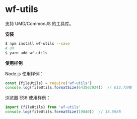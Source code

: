 # wf-utils

支持 UMD/CommonJS 的工具库。

**安装**

```bash
$ npm install wf-utils --save
# OR
$ yarn add wf-utils
```

**使用样例**

Node.js 使用样例：

```javascript
const {fileUtils} = require('wf-utils')
console.log(fileUtils.formatSize(643562924))  // 613.75MB
```

浏览器 ES6 使用样例：

```javascript
import {fileUtils} from 'wf-utils'
console.log(fileUtils.formatSize(19040))  // 18.59KB
```

